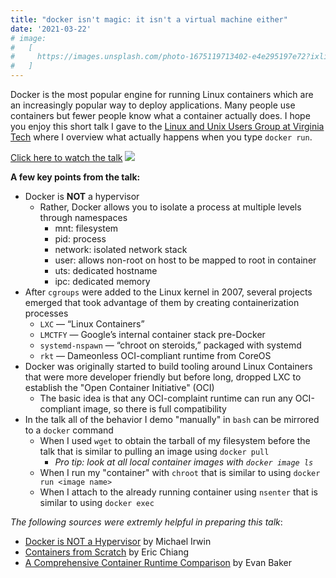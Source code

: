 ```yaml
---
title: "docker isn't magic: it isn't a virtual machine either"
date: '2021-03-22'
# image:
#   [
#     https://images.unsplash.com/photo-1675119713402-e4e295197e72?ixlib=rb-4.0.3&ixid=MnwxMjA3fDB8MHxwaG90by1wYWdlfHx8fGVufDB8fHx8&auto=format&fit=crop&w=870&q=80,
#   ]
---
```


Docker is the most popular engine for running Linux containers which are an increasingly popular way to deploy applications. Many people use containers but fewer people know what a container actually does. I hope you enjoy this short talk I gave to the [Linux and Unix Users Group at Virginia Tech](https://vtluug.org) where I overview what actually happens when you type `docker run`.

[Click here to watch the talk](https://www.youtube.com/watch?v=a6Hb8mWKLZY)
[![](https://img.youtube.com/vi/a6Hb8mWKLZY/0.jpg)](https://www.youtube.com/watch?v=a6Hb8mWKLZY)

**A few key points from the talk:**

- Docker is **NOT** a hypervisor
  - Rather, Docker allows you to isolate a process at multiple levels through namespaces
    - mnt: filesystem
    - pid: process
    - network: isolated network stack
    - user: allows non-root on host to be mapped to root in container
    - uts: dedicated hostname
    - ipc: dedicated memory
- After `cgroups` were added to the Linux kernel in 2007, several projects emerged that took advantage of them by creating containerization processes
  - `LXC` — “Linux Containers”
  - `LMCTFY` — Google’s internal container stack pre-Docker
  - `systemd-nspawn` — “chroot on steroids,” packaged with systemd
  - `rkt` — Dameonless OCI-compliant runtime from CoreOS
- Docker was originally started to build tooling around Linux Containers that were more developer friendly but before long, dropped LXC to establish the "Open Container Initiative" (OCI)
  - The basic idea is that any OCI-complaint runtime can run any OCI-compliant image, so there is full compatibility
- In the talk all of the behavior I demo "manually" in `bash` can be mirrored to a `docker` command
  - When I used `wget` to obtain the tarball of my filesystem before the talk that is similar to pulling an image using `docker pull`
    - _Pro tip: look at all local container images with `docker image ls`_
  - When I run my "container" with `chroot` that is similar to using `docker run <image name>`
  - When I attach to the already running container using `nsenter` that is similar to using `docker exec`

_The following sources were extremly helpful in preparing this talk_:

- [Docker is NOT a Hypervisor](https://blog.mikesir87.io/2017/05/docker-is-not-a-hypervisor/) by Michael Irwin
- [Containers from Scratch](https://ericchiang.github.io/post/containers-from-scratch/) by Eric Chiang
- [A Comprehensive Container Runtime Comparison](https://www.capitalone.com/tech/cloud/container-runtime/) by Evan Baker
